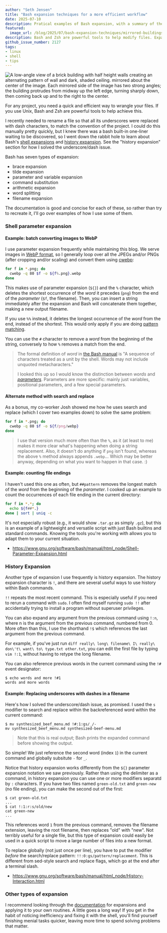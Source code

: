 ```yaml
---
author: "Seth Jensen"
title: "Bash expansion techniques for a more efficient workflow"
date: 2025-07-10
description: Pratical examples of Bash expansion, with a summary of the different types
featured:
  image_url: /blog/2025/07/bash-expansion-techniques/mirrored-buildings.webp
description: Bash and Zsh are powerful tools to help modify files. Expansion is an essential and powerful technique for doing this.
github_issue_number: 2127
tags:
- linux
- shell
- tips
---
```


![A low-angle view of a brick building with half height walls creating an alternating pattern of wall and dark, shaded ceiling. mirrored about the center of the image. Each mirrored side of the image has two strong angles; the building protrudes from midway up the left edge, turning sharply down, then coming back up and to the right to the center.](/blog/2025/07/bash-expansion-techniques/mirrored-buildings.webp)

<!-- Photo by Seth Jensen, 2025. -->

For any project, you need a quick and efficient way to wrangle your files. If you use Unix, Bash and Zsh are powerful tools to help achieve this.

I recently needed to rename a file so that all its underscores were replaced with dash characters, to match the convention of the project. I could do this manually pretty quickly, but I knew there was a bash built-in one-liner waiting to be discovered, so I went down the rabbit hole to learn about Bash's [shell expansions](https://www.gnu.org/software/bash/manual/html_node/Shell-Expansions.html) and [history expansion](https://www.gnu.org/software/bash/manual/html_node/History-Interaction.html). See the "history expansion" section for how I solved the underscore/dash issue.

Bash has seven types of expansion:

- brace expansion
- tilde expansion
- parameter and variable expansion
- command substitution
- arithmetic expansion
- word splitting
- filename expansion

The documentation is good and concise for each of these, so rather than try to recreate it, I'll go over examples of how I use some of them.

### Shell parameter expansion

#### Example: batch converting images to WebP

I use parameter expansion frequently while maintaining this blog. We serve images in [WebP format](/blog/2014/01/webp-images-experiment-on-end-point/), so I generally loop over all the JPEGs and/or PNGs (after cropping and/or scaling) and convert them using [cwebp](https://developers.google.com/speed/webp/docs/cwebp):

```bash
for f in *.png; do
  cwebp -q 80 $f -o ${f%.png}.webp
done
```

This makes use of parameter expansion (`${}`) and the `%` character, which deletes the shortest occurrence of the *word* it precedes (`png`) from the end of the *parameter* (`$f`, the filename). Then, you can insert a string immediately after the expansion and Bash will concatenate them together, making a new output filename.

If you use `%%` instead, it deletes the longest occurrence of the *word* from the end, instead of the shortest. This would only apply if you are doing [pattern matching](https://www.gnu.org/software///bash/manual/bash.html#Pattern-Matching).

You can use the `#` character to remove a *word* from the beginning of the string, conversely to how `%` removes a match from the end.

> The formal definition of *word* in [the Bash manual](https://www.gnu.org/software///bash/manual/bash.html) is "A sequence of characters treated as a unit by the shell. Words may not include unquoted metacharacters."
>
> I looked this up so I would know the distinction between *words* and [*parameters*](https://www.gnu.org/software///bash/manual/bash.html#Shell-Parameters). Parameters are more specific: mainly just variables, positional parameters, and a few special parameters.

#### Alternate method with search and replace

As a bonus, my co-worker Josh showed me how he uses search and replace (which I cover two examples down) to solve the same problem:

```bash
for f in *.png; do
  cwebp -q 80 $f -o ${f/png/webp}
done
```

> I use that version much more often than the `%`, as it (at least to me) makes it more clear what's happening when doing a string replacement. Also, it doesn't do anything if `png` isn't found, whereas the above `%` method always appends `.webp`... Which may be better anyway, depending on what you want to happen in that case. :)

#### Example: counting file endings

I haven't used this one as often, but `##pattern` removes the longest match of the *word* from the beginning of the *parameter*. I cooked up an example to count the occurrences of each file ending in the current directory:

```bash
for f in *.*; do
  echo ${f##*.}
done | sort | uniq -c
```

It's not especially robust (e.g., it would show `.tar.gz` as simply `.gz`), but this is an example of a lightweight and versatile script with just Bash builtins and standard commands. Knowing the tools you're working with allows you to adapt them to your current situation.

* https://www.gnu.org/software/bash/manual/html_node/Shell-Parameter-Expansion.html

### History Expansion

Another type of expansion I use frequently is history expansion. The history expansion character is `!`, and there are several useful ways to use history within Bash commands.

`!!` repeats the most recent command. This is especially useful if you need to rerun a command with `sudo`. I often find myself running `sudo !!` after accidentally trying to install a program without superuser privileges.

You can also expand any argument from the previous command using `!:n`, where n is the argument from the previous command, numbered from 0. More often than this, I use the shorthand `!$` which references the last argument from the previous command.

For example, if you've just run `diff really\ long\ filename\ I\ really\ don\'t\ want\ to\ type.txt other.txt`, you can edit the first file by typing `vim !:1`, without having to retype the long filename.

You can also reference previous words in the current command using the `!#` event designator:

```plain
$ echo words and more !#1
words and more words
```

#### Example: Replacing underscores with dashes in a filename

Here's how I solved the underscore/dash issue, as promised. I used the `s` modifier to search and replace within the backreferenced word within the current command:

```plain
$ mv synthesized_beef_menu.md !#:1:gs/_/-
mv synthesized_beef_menu.md synthesized-beef-menu.md
```

> Note that this is real output; Bash prints the expanded command before showing the output.

So simple! We just reference the second word (index `1`) in the current command and globally subsitute `-` for `_`.

Notice that history expansion works differently from the `${}` parameter expansion notation we saw previously. Rather than using the delimiter as a command, in history expansion you can use one or more modifiers separatd by `:` characters. If you have two files named `green-old.txt` and `green-new` (no file ending), you can make the second out of the first:

```plain
$ cat green-old.txt
...
$ cat !:1:r:s/old/new
cat green-new
...
```

This references word `1` from the previous command, removes the filename extension, leaving the root filename, then replaces "old" with "new". Not terribly useful for a single file, but this type of expansion could easily be used in a quick script to move a large number of files into a new format.

To replace globally (not just once per line), you have to put the modifier *before* the search/replace pattern: `!!:0:gs/pattern/replacement`. This is different from sed-style search and replace flags, which go at the end after a terminal slash.

* https://www.gnu.org/software/bash/manual/html_node/History-Interaction.html

### Other types of expansion

I recommend looking through the [documentation](https://www.gnu.org/software/bash/manual/html_node/Shell-Expansions.html) for expansions and applying it to your own routines. A little goes a long way! If you get in the habit of noticing inefficiency and fixing it with the shell, you'll find yourself finishing menial tasks quicker, leaving more time to spend solving problems that matter.
